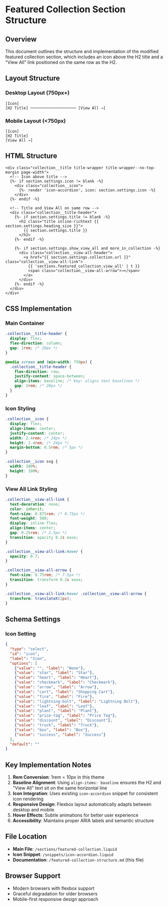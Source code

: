 # Featured Collection Section Structure

## Overview
This document outlines the structure and implementation of the modified featured collection section, which includes an icon above the H2 title and a "View All" link positioned on the same row as the H2.

## Layout Structure

### Desktop Layout (750px+)
```
[Icon]
[H2 Title] ──────────────────── [View All →]
```

### Mobile Layout (<750px)
```
[Icon]
[H2 Title]
[View All →]
```

## HTML Structure

```liquid
<div class="collection__title title-wrapper title-wrapper--no-top-margin page-width">
  <!-- Icon above title -->
  {%- if section.settings.icon != blank -%}
    <div class="collection__icon">
      {%- render 'icon-accordion', icon: section.settings.icon -%}
    </div>
  {%- endif -%}
  
  <!-- Title and View All on same row -->
  <div class="collection__title-header">
    {%- if section.settings.title != blank -%}
      <h2 class="title inline-richtext {{ section.settings.heading_size }}">
        {{ section.settings.title }}
      </h2>
    {%- endif -%}
    
    {%- if section.settings.show_view_all and more_in_collection -%}
      <div class="collection__view-all-header">
        <a href="{{ section.settings.collection.url }}" class="collection__view-all-link">
          {{ 'sections.featured_collection.view_all' | t }}
          <span class="collection__view-all-arrow">→</span>
        </a>
      </div>
    {%- endif -%}
  </div>
</div>
```

## CSS Implementation

### Main Container
```css
.collection__title-header {
  display: flex;
  flex-direction: column;
  gap: 1rem; /* 10px */
}

@media screen and (min-width: 750px) {
  .collection__title-header {
    flex-direction: row;
    justify-content: space-between;
    align-items: baseline; /* Key: aligns text baselines */
    gap: 2rem; /* 20px */
  }
}
```

### Icon Styling
```css
.collection__icon {
  display: flex;
  align-items: center;
  justify-content: center;
  width: 2.4rem; /* 24px */
  height: 2.4rem; /* 24px */
  margin-bottom: 0.5rem; /* 5px */
}

.collection__icon svg {
  width: 100%;
  height: 100%;
}
```

### View All Link Styling
```css
.collection__view-all-link {
  text-decoration: none;
  color: inherit;
  font-size: 0.875rem; /* 8.75px */
  font-weight: 500;
  display: inline-flex;
  align-items: center;
  gap: 0.25rem; /* 2.5px */
  transition: opacity 0.2s ease;
}

.collection__view-all-link:hover {
  opacity: 0.7;
}

.collection__view-all-arrow {
  font-size: 0.75rem; /* 7.5px */
  transition: transform 0.2s ease;
}

.collection__view-all-link:hover .collection__view-all-arrow {
  transform: translateX(2px);
}
```

## Schema Settings

### Icon Setting
```json
{
  "type": "select",
  "id": "icon",
  "label": "Icon",
  "options": [
    {"value": "", "label": "None"},
    {"value": "star", "label": "Star"},
    {"value": "heart", "label": "Heart"},
    {"value": "checkmark", "label": "Checkmark"},
    {"value": "arrow", "label": "Arrow"},
    {"value": "cart", "label": "Shopping Cart"},
    {"value": "fire", "label": "Fire"},
    {"value": "lightning-bolt", "label": "Lightning Bolt"},
    {"value": "leaf", "label": "Leaf"},
    {"value": "plant", "label": "Plant"},
    {"value": "price-tag", "label": "Price Tag"},
    {"value": "discount", "label": "Discount"},
    {"value": "truck", "label": "Truck"},
    {"value": "box", "label": "Box"},
    {"value": "success", "label": "Success"}
  ],
  "default": ""
}
```

## Key Implementation Notes

1. **Rem Conversion**: 1rem = 10px in this theme
2. **Baseline Alignment**: Using `align-items: baseline` ensures the H2 and "View All" text sit on the same horizontal line
3. **Icon Integration**: Uses existing `icon-accordion` snippet for consistent icon rendering
4. **Responsive Design**: Flexbox layout automatically adapts between desktop and mobile
5. **Hover Effects**: Subtle animations for better user experience
6. **Accessibility**: Maintains proper ARIA labels and semantic structure

## File Location
- **Main File**: `/sections/featured-collection.liquid`
- **Icon Snippet**: `/snippets/icon-accordion.liquid`
- **Documentation**: `/featured-collection-structure.md` (this file)

## Browser Support
- Modern browsers with flexbox support
- Graceful degradation for older browsers
- Mobile-first responsive design approach
